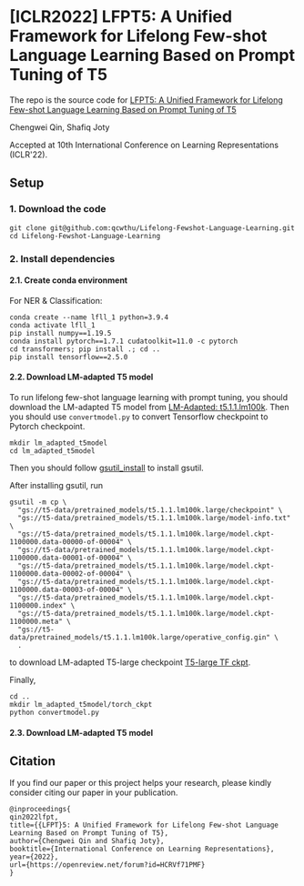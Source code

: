 # [ICLR2022]  LFPT5: A Unified Framework for Lifelong Few-shot Language Learning Based on Prompt Tuning of T5 

The repo is the source code for [LFPT5: A Unified Framework for Lifelong Few-shot Language Learning Based on Prompt Tuning of T5](https://openreview.net/forum?id=HCRVf71PMF)

Chengwei Qin, Shafiq Joty

Accepted at 10th  International Conference on Learning Representations (ICLR'22).


## Setup

### 1. Download the code

```
git clone git@github.com:qcwthu/Lifelong-Fewshot-Language-Learning.git
cd Lifelong-Fewshot-Language-Learning
```

### 2. Install dependencies

#### 2.1. Create conda environment

For NER & Classification:

```
conda create --name lfll_1 python=3.9.4
conda activate lfll_1
pip install numpy==1.19.5
conda install pytorch==1.7.1 cudatoolkit=11.0 -c pytorch
cd transformers; pip install .; cd ..
pip install tensorflow==2.5.0
```

#### 2.2. Download LM-adapted T5 model

To run lifelong few-shot language learning with prompt tuning, you should download the LM-adapted T5 model from [LM-Adapted: t5.1.1.lm100k](https://github.com/google-research/text-to-text-transfer-transformer/blob/main/released_checkpoints.md#lm-adapted-t511lm100k). Then you should use `convertmodel.py` to convert Tensorflow checkpoint to Pytorch checkpoint.

```
mkdir lm_adapted_t5model
cd lm_adapted_t5model
```
Then you should follow [gsutil_install](https://cloud.google.com/storage/docs/gsutil_install) to install gsutil. 

After installing gsutil, run 

```
gsutil -m cp \
  "gs://t5-data/pretrained_models/t5.1.1.lm100k.large/checkpoint" \
  "gs://t5-data/pretrained_models/t5.1.1.lm100k.large/model-info.txt" \
  "gs://t5-data/pretrained_models/t5.1.1.lm100k.large/model.ckpt-1100000.data-00000-of-00004" \
  "gs://t5-data/pretrained_models/t5.1.1.lm100k.large/model.ckpt-1100000.data-00001-of-00004" \
  "gs://t5-data/pretrained_models/t5.1.1.lm100k.large/model.ckpt-1100000.data-00002-of-00004" \
  "gs://t5-data/pretrained_models/t5.1.1.lm100k.large/model.ckpt-1100000.data-00003-of-00004" \
  "gs://t5-data/pretrained_models/t5.1.1.lm100k.large/model.ckpt-1100000.index" \
  "gs://t5-data/pretrained_models/t5.1.1.lm100k.large/model.ckpt-1100000.meta" \
  "gs://t5-data/pretrained_models/t5.1.1.lm100k.large/operative_config.gin" \
  .
```
to download LM-adapted T5-large checkpoint [T5-large TF ckpt](https://console.cloud.google.com/storage/browser/t5-data/pretrained_models/t5.1.1.lm100k.large;tab=objects?prefix=&forceOnObjectsSortingFiltering=false).

Finally,

```
cd ..
mkdir lm_adapted_t5model/torch_ckpt
python convertmodel.py
```

#### 2.3. Download LM-adapted T5 model


## Citation

If you find our paper or this project helps your research, please kindly consider citing our paper in your publication.




```
@inproceedings{
qin2022lfpt,
title={{LFPT}5: A Unified Framework for Lifelong Few-shot Language Learning Based on Prompt Tuning of T5},
author={Chengwei Qin and Shafiq Joty},
booktitle={International Conference on Learning Representations},
year={2022},
url={https://openreview.net/forum?id=HCRVf71PMF}
}

```